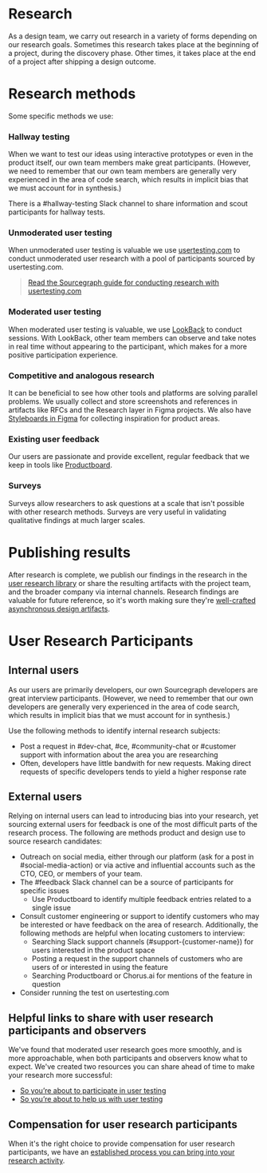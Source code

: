 # Research

As a design team, we carry out research in a variety of forms depending on our research goals. Sometimes this research takes place at the beginning of a project, during the discovery phase. Other times, it takes place at the end of a project after shipping a design outcome.

# Research methods

Some specific methods we use:

### Hallway testing

When we want to test our ideas using interactive prototypes or even in the product itself, our own team members make great participants. (However, we need to remember that our own team members are generally very experienced in the area of code search, which results in implicit bias that we must account for in synthesis.)

There is a #hallway-testing Slack channel to share information and scout participants for hallway tests.

### Unmoderated user testing

When unmoderated user testing is valuable we use [usertesting.com](../tools/index.md#product-design-and-research) to conduct unmoderated user research with a pool of participants sourced by usertesting.com.

> [Read the Sourcegraph guide for conducting research with usertesting.com](./user-testing-com.md)

### Moderated user testing

When moderated user testing is valuable, we use [LookBack](../tools/index.md#product-design-and-research) to conduct sessions. With LookBack, other team members can observe and take notes in real time without appearing to the participant, which makes for a more positive participation experience.

### Competitive and analogous research

It can be beneficial to see how other tools and platforms are solving parallel problems. We usually collect and store screenshots and references in artifacts like RFCs and the Research layer in Figma projects. We also have [Styleboards in Figma](https://www.figma.com/files/project/10712517/Styleboards?fuid=1011662758768504201) for collecting inspiration for product areas.

### Existing user feedback

Our users are passionate and provide excellent, regular feedback that we keep in tools like [Productboard](https://sourcegraph.productboard.com/).

### Surveys

Surveys allow researchers to ask questions at a scale that isn't possible with other research methods. Surveys are very useful in validating qualitative findings at much larger scales.

# Publishing results

After research is complete, we publish our findings in the research in the [user research library](https://handbook.sourcegraph.com/product/user_research#user-research-library) or share the resulting artifacts with the project team, and the broader company via internal channels. Research findings are valuable for future reference, so it's worth making sure they're [well-crafted asynchronous design artifacts](../artifacts/index.md).

# User Research Participants

## Internal users

As our users are primarily developers, our own Sourcegraph developers are great interview participants. (However, we need to remember that our own developers are generally very experienced in the area of code search, which results in implicit bias that we must account for in synthesis.)

Use the following methods to identify internal research subjects:

- Post a request in #dev-chat, #ce, #community-chat or #customer support with information about the area you are researching
- Often, developers have little bandwith for new requests. Making direct requests of specific developers tends to yield a higher response rate

## External users

Relying on internal users can lead to introducing bias into your research, yet sourcing external users for feedback is one of the most difficult parts of the research process. The following are methods product and design use to source research candidates:

- Outreach on social media, either through our platform (ask for a post in #social-media-action) or via active and influential accounts such as the CTO, CEO, or members of your team. 
- The #feedback Slack channel can be a source of participants for specific issues
  - Use Productboard to identify multiple feedback entries related to a single issue
- Consult customer engineering or support to identify customers who may be interested or have feedback on the area of research. Additionally, the following methods are helpful when locating customers to interview:
  - Searching Slack support channels (#support-{customer-name}) for users interested in the product space
  - Posting a request in the support channels of customers who are users of or interested in using the feature
  - Searching Productboard or Chorus.ai for mentions of the feature in question
- Consider running the test on usertesting.com

## Helpful links to share with user research participants and observers

We've found that moderated user research goes more smoothly, and is more approachable, when both participants and observers know what to expect. We've created two resources you can share ahead of time to make your research more successful:

- [So you’re about to participate in user testing](../../user_research/user_research_participant.md)
- [So you’re about to help us with user testing](../../user_research/user_research_observer.md)

## Compensation for user research participants

When it's the right choice to provide compensation for user research participants, we have an [established process you can bring into your research activity](../../user_research/user_research_compensation.md).

